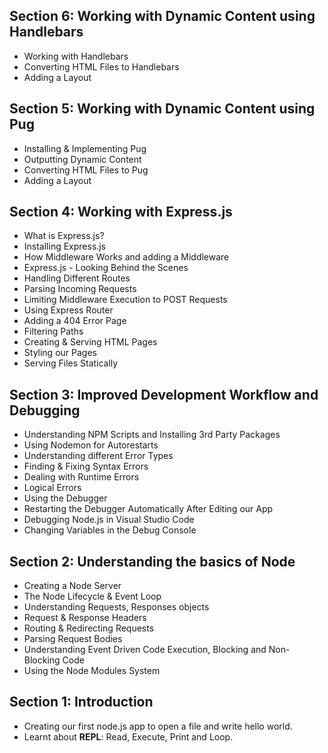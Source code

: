 ## Section 6: Working with Dynamic Content using Handlebars

- Working with Handlebars
- Converting HTML Files to Handlebars
- Adding a Layout

## Section 5: Working with Dynamic Content using Pug

- Installing & Implementing Pug
- Outputting Dynamic Content
- Converting HTML Files to Pug
- Adding a Layout

## Section 4: Working with Express.js

- What is Express.js?
- Installing Express.js
- How Middleware Works and adding a Middleware
- Express.js - Looking Behind the Scenes
- Handling Different Routes
- Parsing Incoming Requests
- Limiting Middleware Execution to POST Requests
- Using Express Router
- Adding a 404 Error Page
- Filtering Paths
- Creating & Serving HTML Pages
- Styling our Pages
- Serving Files Statically

## Section 3: Improved Development Workflow and Debugging

- Understanding NPM Scripts and Installing 3rd Party Packages
- Using Nodemon for Autorestarts
- Understanding different Error Types
- Finding & Fixing Syntax Errors
- Dealing with Runtime Errors
- Logical Errors
- Using the Debugger
- Restarting the Debugger Automatically After Editing our App
- Debugging Node.js in Visual Studio Code
- Changing Variables in the Debug Console

## Section 2: Understanding the basics of Node

- Creating a Node Server
- The Node Lifecycle & Event Loop
- Understanding Requests, Responses objects
- Request & Response Headers
- Routing & Redirecting Requests
- Parsing Request Bodies
- Understanding Event Driven Code Execution, Blocking and Non-Blocking Code
- Using the Node Modules System

## Section 1: Introduction

- Creating our first node.js app to open a file and write hello world.
- Learnt about **REPL**: Read, Execute, Print and Loop.
